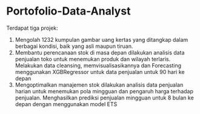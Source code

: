 # Portofolio-Data-Analyst
Terdapat tiga projek:
1. Mengolah 1232 kumpulan gambar uang kertas yang ditangkap dalam berbagai kondisi, baik yang asli maupun tiruan. 
2. Membantu perencanaan stok di masa depan dilakukan analisis data penjualan toko untuk menemukan produk dan wilayah terlaris. Melakukan data cleansing, memvisualisasikannya dan Forecasting menggunakan XGBRegressor untuk data penjualan untuk 90 hari ke depan
3. Mengoptimalkan manajemen stok dilakukan analisis data penjualan harian untuk menemukan pola mingguan dan pengaruh harga terhadap penjualan. Menghasilkan prediksi penjualan mingguan untuk 8 bulan ke depan dengan menggunakan model ETS
